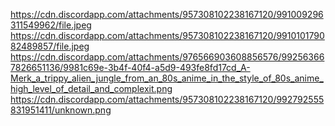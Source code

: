 https://cdn.discordapp.com/attachments/957308102238167120/991009296311549962/file.jpeg
https://cdn.discordapp.com/attachments/957308102238167120/991010179082489857/file.jpeg
https://cdn.discordapp.com/attachments/976566903608856576/992563667826651136/9981c69e-3b4f-40f4-a5d9-493fe8fd17cd_A-Merk_a_trippy_alien_jungle_from_an_80s_anime_in_the_style_of_80s_anime_high_level_of_detail_and_complexit.png
https://cdn.discordapp.com/attachments/957308102238167120/992792555831951411/unknown.png
